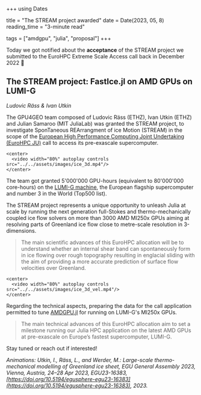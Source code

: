+++
using Dates

title = "The STREAM project awarded"
date = Date(2023, 05, 8)
reading_time = "3-minute read"

tags = ["amdgpu", "julia", "proposal"]
+++

Today we got notified about the **acceptance** of the STREAM project we submitted to the EuroHPC Extreme Scale Access call back in December 2022 🚀

## The STREAM project: FastIce.jl on AMD GPUs on LUMI-G
*Ludovic Räss & Ivan Utkin*

The GPU4GEO team composed of Ludovic Räss (ETHZ), Ivan Utkin (ETHZ) and Julian Samaroo (MIT JuliaLab) was granted the STREAM project, to investigate SponTaneous REArrangment of ice Motion (STREAM) in the scope of the [European High Performance Computing Joint Undertaking (EuroHPC JU)](https://eurohpc-ju.europa.eu/eurohpc-ju-call-proposals-extreme-scale-access-mode-open-2022-09-28_en) call to access its pre-exascale supercomputer.

~~~
<center>
  <video width="80%" autoplay controls src="../../assets/images/ice_3d.mp4"/>
</center>
~~~

The team got granted 5'000'000 GPU-hours (equivalent to 80'000'000 core-hours) on the [LUMI-G machine](https://www.lumi-supercomputer.eu), the European flagship supercomputer and number 3 in the World (Top500 list).

The STREAM project represents a unique opportunity to unleash Julia at scale by running the next generation full-Stokes and thermo-mechanically coupled ice flow solvers on more than 3000 AMD MI250x GPUs aiming at resolving parts of Greenland ice flow close to metre-scale resolution in 3-dimensions.

> The main scientific advances of this EuroHPC allocation will be to understand whether an internal shear band can spontaneously form in ice flowing over rough topography resulting in englacial sliding with the aim of providing a more accurate prediction of surface flow velocities over Greenland.

~~~
<center>
  <video width="80%" autoplay controls src="../../assets/images/ice_3d_vel.mp4"/>
</center>
~~~

Regarding the technical aspects, preparing the data for the call application permitted to tune [AMDGPU.jl](https://github.com/JuliaGPU/AMDGPU.jl) for running on LUMI-G's MI250x GPUs.

> The main technical advances of this EuroHPC allocation aim to set a milestone running our Julia HPC application on the latest AMD GPUs at pre-exascale on Europe’s fastest supercomputer, LUMI-G.

Stay tuned or reach out if interested!

_Animations: Utkin, I., Räss, L., and Werder, M.: Large-scale thermo-mechanical modelling of Greenland ice sheet, EGU General Assembly 2023, Vienna, Austria, 24–28 Apr 2023, EGU23-16383, [https://doi.org/10.5194/egusphere-egu23-16383](https://doi.org/10.5194/egusphere-egu23-16383), 2023._